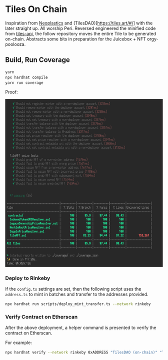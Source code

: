 # Tiles On Chain

Inspiration from [Neoplastics](https://neolastics.com/) and (TilesDAO)[https://tiles.art/#/] with the later straight up. All worship Peri.  Reversed engineered the minified code from [tiles-api](https://github.com/TileDAO/tiles-api), the follow repository moves the entire Tile to be generated on-chain. Abstracts some bits in preparation for the Juicebox + NFT orgy-poolooza. 

## Build, Run Coverage

```bash
yarn
npx hardhat compile
yarn run coverage
```

Proof:

![Works on my machine](/docs/works-on-my-machine.png)

### Deploy to Rinkeby

If the `config.ts` settings are set, then the following script uses the `address.ts` to mint in batches and transfer to the addresses provided.

```bash
npx hardhat run scripts/deploy_mint_transfer.ts --network rinkeby
```

### Verify Contract on Etherscan

After the above deployment, a helper command is presented to verify the contract on Etherscan.

For example:

```bash
npx hardhat verify --network rinkeby 0xADDRESS "TilesDAO (on-chain)" "TilesDAO"
```
